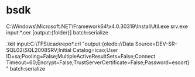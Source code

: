 # bsdk
C:\Windows\Microsoft.NET\Framework64\v4.0.30319\InstallUtil.exe srv.exe
input:*.cer [output:{folder}] batch:serialize

.\kit input:C:\TFS\icao\repo\*.crl "output:{oledb://Data Source=DEV-SR-SQL02\SQL2008SRV;Initial Catalog=icao;User ID=sa;Pooling=False;MultipleActiveResultSets=False;Connect Timeout=60;Encrypt=False;TrustServerCertificate=False;Password=escort}" batch:serialize